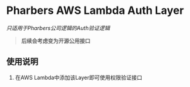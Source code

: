 # Pharbers AWS Lambda Auth Layer

*只适用于Pharbers公司逻辑的Auth验证逻辑*

> **后续会考虑变为开源公用接口**

## 使用说明
1. 在AWS Lambda中添加该Layer即可使用权限验证接口

